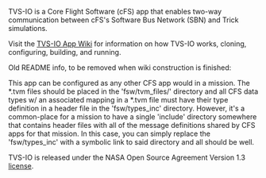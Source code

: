 TVS-IO is a Core Flight Software (cFS) app that enables two-way communication between cFS's Software Bus Network (SBN) and Trick simulations.

Visit the [TVS-IO App Wiki](https://esgl-gitlab.jsc.nasa.gov/tricksbn/tvsio_app/-/wikis/home) for information on how TVS-IO works, cloning, configuring, building, and running.

Old README info, to be removed when wiki construction is finished:

This app can be configured as any other CFS app would in a mission.  The *.tvm files should be placed in the 'fsw/tvm_files/' directory and all CFS data types w/ an associated mapping in a *.tvm file must have their type definition in a header file in the 'fsw/types_inc' directory.  However, it's a common-place for a mission to have a single 'include' directory somewhere that contains header files with all of the message definitions shared by CFS apps for that mission.  In this case, you can simply replace the 'fsw/types_inc' with a symbolic link to said directory and all should be well.

TVS-IO is released under the NASA Open Source Agreement Version 1.3 [license](LICENSE).